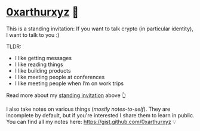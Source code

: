 # [0xarthurxyz](https://github.com/0xarthurxyz) 👋 

This is a standing invitation: If you want to talk crypto (in particular identity), I want to talk to you :)

TLDR:
- I like getting messages
- I like reading things
- I like building products
- I like meeting people at conferences
- I like meeting people when I’m on work trips

Read more about my [standing invitation](https://gist.github.com/0xarthurxyz/6f8c4469131f7b405925b765d0b21b9c) above 👆


I also take notes on various things (_mostly notes-to-self_). They are incomplete by default, but if you're interested I share them to learn in public. You can find all my notes here: https://gist.github.com/0xarthurxyz 💡

<!-- [![My github stats](https://github-readme-stats.vercel.app/api?username=0xarthurxyz&show_icons=true&theme=tokyonight)](https://github.com/0xarthurxyz/github-readme-stats) -->
